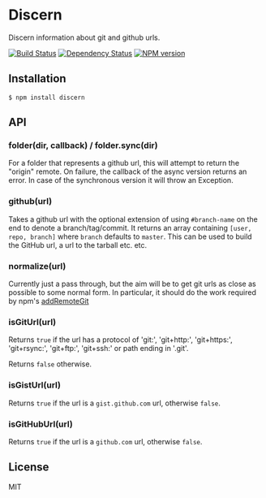 # Discern

Discern information about git and github urls.

[![Build Status](https://travis-ci.org/ForbesLindesay/discern.png?branch=master)](https://travis-ci.org/ForbesLindesay/discern)
[![Dependency Status](https://gemnasium.com/ForbesLindesay/discern.png)](https://gemnasium.com/ForbesLindesay/discern)
[![NPM version](https://badge.fury.io/js/discern.png)](http://badge.fury.io/js/discern)

## Installation

```console
$ npm install discern
```

## API

### folder(dir, callback) / folder.sync(dir)

For a folder that represents a github url, this will attempt to return the "origin" remote.
On failure, the callback of the async version returns an error. In case of the synchronous version it will throw an Exception.

### github(url)

Takes a github url with the optional extension of using `#branch-name` on the end to denote a branch/tag/commit.  It returns an array containing `[user, repo, branch]` where `branch` defaults to `master`.  This can be used to build the GitHub url, a url to the tarball etc. etc.

### normalize(url)

Currently just a pass through, but the aim will be to get git urls as close as possible to some normal form.  In particular, it should do the work required by npm's [addRemoteGit](https://github.com/isaacs/npm/blob/master/lib/cache.js#L392-L413)

### isGitUrl(url)

Returns `true` if the url has a protocol of 'git:', 'git+http:', 'git+https:', 'git+rsync:', 'git+ftp:', 'git+ssh:' or path ending in '.git'.

Returns `false` otherwise.

### isGistUrl(url)

Returns `true` if the url is a `gist.github.com` url, otherwise `false`.

### isGitHubUrl(url)

Returns `true` if the url is a `github.com` url, otherwise `false`.

## License

MIT